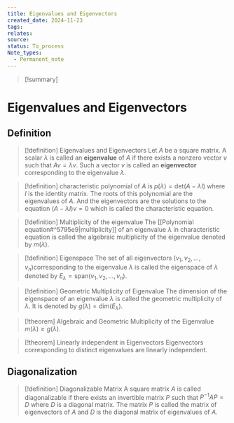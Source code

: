 ```yaml
---
title: Eigenvalues and Eigenvectors
created_date: 2024-11-23
tags: 
relates: 
source: 
status: To_process
Note_types:
  - Permanent_note
---
```

> [!summary]
> 

# Eigenvalues and Eigenvectors

## Definition

> [!definition] Eigenvalues and Eigenvectors
> Let $A$ be a square matrix. A scalar $\lambda$ is called an **eigenvalue** of $A$ if there exists a nonzero vector $v$ such that $Av = \lambda v$. Such a vector $v$ is called an **eigenvector** corresponding to the eigenvalue $\lambda$.

> [!definition]
> characteristic polynomial of $A$ is $p(\lambda) = \text{det}\left(A - \lambda I \right)$ where $I$ is the identity matrix. The roots of this polynomial are the eigenvalues of $A$. And the eigenvectors are the solutions to the equation $\left(A - \lambda I \right)v = 0$ which is called the characteristic equation.

> [!definition] Multiplicity of the eigenvalue
> The [[Polynomial equation#^5795e9|multiplicity]] of an eigenvalue $\lambda$ in characteristic equation is called the algebraic multiplicity of the eigenvalue denoted by $m(\lambda)$.

> [!definition] Eigenspace
> The set of all eigenvectors $(v_1, v_2, \ldots, v_n)$corresponding to the eigenvalue $\lambda$ is called the eigenspace of $\lambda$ denoted by $E_\lambda = \text{span}(v_1, v_2, \ldots, v_n)$.


> [!definition] Geometric Multiplicity of Eigenvalue
> The dimension of the eigenspace of an eigenvalue $\lambda$ is called the geometric multiplicity of $\lambda$. It is denoted by $g(\lambda) = \text{dim}(E_\lambda)$.

> [!theorem] Algebraic and Geometric Multiplicity of the Eigenvalue
> $m(\lambda) \geq g(\lambda)$.


> [!theorem] Linearly independent in Eigenvectors 
> Eigenvectors corresponding to distinct eigenvalues are linearly independent.

## Diagonalization

> [!definition] Diagonalizable Matrix
> A square matrix $A$ is called diagonalizable if there exists an invertible matrix $P$ such that $P^{-1}AP = D$ where $D$ is a diagonal matrix. The matrix $P$ is called the matrix of eigenvectors of $A$ and $D$ is the diagonal matrix of eigenvalues of $A$.


